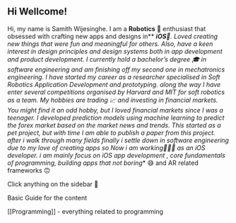 ## Hi Wellcome!

Hi, my name is Samith Wijesinghe. I am a **Robotics** 🦾 enthusiast that obsessed with crafting new apps and designs in** ****iOS***📱. Loved creating new things that were fun and meaningful for others. Also, have a keen interest in design principles and design systems both in app development and product development. I currently hold a bachelor’s degree 🎓  in software engineering and am finishing off my second one in mechatronics engineering. I have started my career as a researcher specialised in Soft Robotics Application Development and prototyping. along the way I have enter several competitions organised by Harvard and MIT for soft robotics as a team. My hobbies are trading 📈 and investing in financial markets. You might find it an odd hobby, but I loved financial markets since I was a teenager. I developed prediction models using machine learning to predict the forex market based on the market news and trends. This started as a pet project, but with time I am able to publish a paper from this project. after i walk through many fields finally i settle down in software engineering due to my love of creating apps so Now i am working👨🏻‍💻 as an iOS developer. i am mainly focus on iOS app development , core fundamentals of programming, building apps that not boring** 😅 and AR related frameworks 🙃

Click anything on the sidebar 😬


Basic Guide for the content 

[[Programming]] - everything related to programming 
